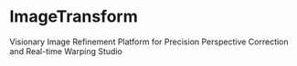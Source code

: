 # ImageTransform
Visionary Image Refinement Platform for Precision Perspective Correction and Real-time Warping Studio
